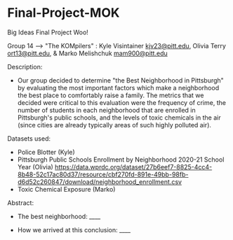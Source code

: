 # Final-Project-MOK
Big Ideas Final Project Woo!

Group 14 --> "The KOMpilers" :
Kyle Visintainer kjv23@pitt.edu,
Olivia Terry ort13@pitt.edu, &
Marko Melishchuk mam900@pitt.edu

Description: 
- Our group decided to determine "the Best Neighborhood in Pittsburgh" by evaluating the most important factors which make a neighborhood the best place to comfortably raise a family. The metrics that we decided were critical to this evaluation were the frequency of crime, the number of students in each neighborhood that are enrolled in Pittsburgh's public schools, and the levels of toxic chemicals in the air (since cities are already typically areas of such highly polluted air).

Datasets used:
- Police Blotter (Kyle)
- Pittsburgh Public Schools Enrollment by Neighborhood 2020-21 School Year (Olivia) https://data.wprdc.org/dataset/27b6eef7-8825-4cc4-8b48-52c17ac80d37/resource/cbf270fd-891e-49bb-98fb-d6d52c260847/download/neighborhood_enrollment.csv
- Toxic Chemical Exposure (Marko)

Abstract:
- The best neighborhood: ____

- How we arrived at this conclusion: ____
